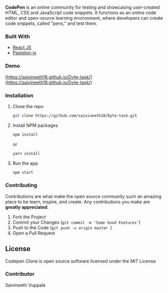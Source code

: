 
**CodePen** is an online community for testing and showcasing user-created HTML, CSS and JavaScript code snippets. It functions as an online code editor and open-source learning environment, where developers can create code snippets, called "pens," and test them.


### Built With
* [React JS](https://reactjs.org)
* [Pastebin-js](https://github.com/j3lte/pastebin-js)

### Demo

[https://saivineeth18.github.io/Dyte-task/](https://saivineeth18.github.io/Dyte-task/)

### Installation

1. Clone the repo
   ```sh
   git clone https://github.com/saivineeth18/Dyte-task.git
   ```
2. Install NPM packages
   ```sh
   npm install
   ```
   or 
   
     ```sh
   yarn install
   ```
3. Run the app
   ```sh
   npm start
   ```
   
### Contributing

Contributions are what make the open source community such an amazing place to be learn, inspire, and create. Any contributions you make are **greatly appreciated**.

1. Fork the Project
3. Commit your Changes (`git commit -m 'Some Good Features'`)
4. Push to the Code (`git push -u origin master `)
5. Open a Pull Request


## License

Codepen Clone is open source software licensed under the MIT License

### Contributor

Saivineeth Vuppala


